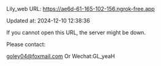 Lily_web URL: https://ae6d-61-165-102-156.ngrok-free.app

Updated at: 2024-12-10 12:38:36

If you cannot open this URL, the server might be down.

Please contact: 

goley04@foxmail.com Or Wechat:GL_yeaH